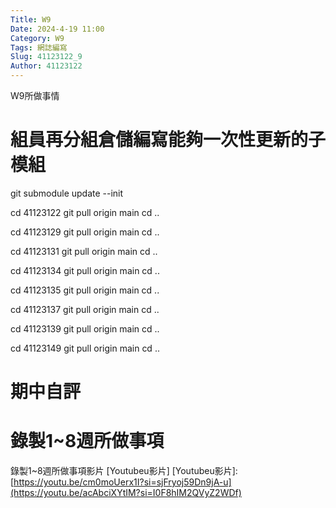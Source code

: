 ```yaml
---
Title: W9
Date: 2024-4-19 11:00
Category: W9
Tags: 網誌編寫
Slug: 41123122_9
Author: 41123122
---
```


W9所做事情

<!-- PELICAN_END_SUMMARY -->

# 組員再分組倉儲編寫能夠一次性更新的子模組
git submodule update --init

cd 41123122
git pull origin main
cd ..

cd 41123129
git pull origin main
cd ..

cd 41123131
git pull origin main
cd ..

cd 41123134
git pull origin main
cd ..

cd 41123135
git pull origin main
cd ..

cd 41123137
git pull origin main
cd ..

cd 41123139
git pull origin main
cd ..

cd 41123149
git pull origin main
cd ..
# 期中自評
# 錄製1~8週所做事項
錄製1~8週所做事項影片
[Youtubeu影片]
[Youtubeu影片]:[https://youtu.be/cm0moUerx1I?si=sjFryoj59Dn9jA-u](https://youtu.be/acAbciXYtIM?si=I0F8hIM2QVyZ2WDf)